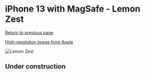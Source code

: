 # iPhone 13 with MagSafe - Lemon Zest

[Return to previous page](/iphone_13)

[High-resolution image from Apple](https://store.storeimages.cdn-apple.com/8756/as-images.apple.com/is/MN623?wid=4500&hei=4500&fmt=png)

<div style="width: 500px"><img src="/almost_uncompressed/MN623.webp" alt="Lemon Zest"></div>

## Under construction
